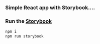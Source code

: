 ### Simple React app with Storybook....

### Run the [Storybook](https://github.com/kadirahq/react-storybook)

```js
npm i
npm run storybook
```
